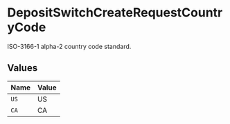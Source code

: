 # DepositSwitchCreateRequestCountryCode

ISO-3166-1 alpha-2 country code standard.


## Values

| Name  | Value |
| ----- | ----- |
| `US`  | US    |
| `CA`  | CA    |